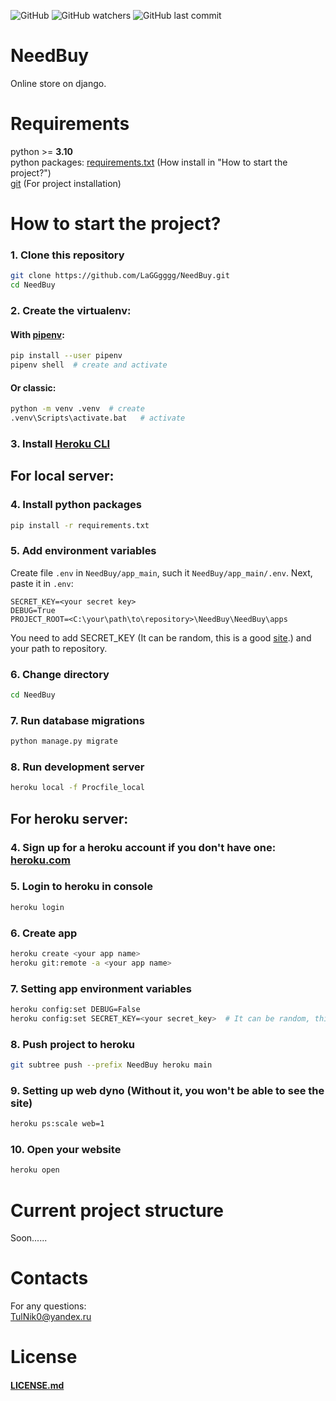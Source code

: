![GitHub](https://img.shields.io/github/license/LaGGgggg/NeedBuy?label=License%3A)
![GitHub watchers](https://img.shields.io/github/watchers/LaGGgggg/NeedBuy)
![GitHub last commit](https://img.shields.io/github/last-commit/LaGGgggg/NeedBuy)

# NeedBuy

Online store on django.

# Requirements

python >= **3.10**<br>
python packages: [requirements.txt](NeedBuy/requirements.txt) (How install in "How to start the project?")<br>
[git](https://git-scm.com/downloads) (For project installation)

# How to start the project?

### 1. Clone this repository

```bash
git clone https://github.com/LaGGgggg/NeedBuy.git
cd NeedBuy
```

### 2. Create the virtualenv:

#### With [pipenv](https://pipenv.pypa.io/en/latest/):

```bash
pip install --user pipenv
pipenv shell  # create and activate
```

#### Or classic:

```bash
python -m venv .venv  # create
.venv\Scripts\activate.bat   # activate
```

### 3. Install [Heroku CLI](https://devcenter.heroku.com/articles/getting-started-with-python#set-up)

## For local server:

### 4. Install python packages

```bash
pip install -r requirements.txt
```

### 5. Add environment variables

Create file `.env` in `NeedBuy/app_main`, such it `NeedBuy/app_main/.env`. Next, paste it in `.env`:
```
SECRET_KEY=<your secret key>
DEBUG=True
PROJECT_ROOT=<C:\your\path\to\repository>\NeedBuy\NeedBuy\apps
```
You need to add SECRET_KEY (It can be random, this is a good [site](https://djecrety.ir/).)
and your path to repository.

### 6. Change directory

```bash
cd NeedBuy
```

### 7. Run database migrations

```bash
python manage.py migrate
```

### 8. Run development server

```bash
heroku local -f Procfile_local
```

## For heroku server:

### 4. Sign up for a heroku account if you don't have one: [heroku.com](https://heroku.com/)

### 5. Login to heroku in console

```bash
heroku login
```

### 6. Create app

```bash
heroku create <your app name>
heroku git:remote -a <your app name>
```

### 7. Setting app environment variables

```bash
heroku config:set DEBUG=False
heroku config:set SECRET_KEY=<your secret_key>  # It can be random, this is a good site: https://djecrety.ir/
```

### 8. Push project to heroku

```bash
git subtree push --prefix NeedBuy heroku main
```

### 9. Setting up web dyno (Without it, you won't be able to see the site)

```bash
heroku ps:scale web=1
```

### 10. Open your website

```bash
heroku open
```

# Current project structure

Soon......

# Contacts

For any questions:<br>
TulNik0@yandex.ru

# License

#### [LICENSE.md](LICENSE.md)
